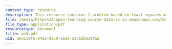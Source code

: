 ```yaml
---
content_type: resource
description: This resource contains 1 problem based on least squares minimization.
file: /media/https%3A/open-learning-course-data-rc.s3.amazonaws.com/20-482j-foundations-of-algorithms-and-computational-techniques-in-systems-biology-spring-2006/a03139fe94d28a501e2a5a3b2be39fa2_ps5.pdf
file_type: application/pdf
resourcetype: Document
title: ps5.pdf
uid: a03139fe-94d2-8a50-1e2a-5a3b2be39fa2
---
```

